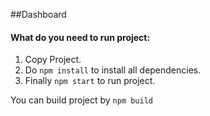 

##Dashboard

#### What do you need to run project:
1. Copy Project.
2. Do `npm install` to install all dependencies.
3. Finally `npm start` to run project.

You can build project by `npm build`




